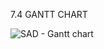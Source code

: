 7.4 GANTT CHART

![SAD - Gantt chart](https://github.com/ar1sha55/SEC2613-02-Group-4-SAD-Project/assets/147676875/8a428e3e-25c5-4cba-a181-be63f5294b3b)
